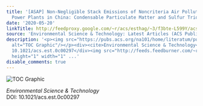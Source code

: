 ```yaml
---
title: '[ASAP] Non-Negligible Stack Emissions of Noncriteria Air Pollutants from Coal-Fired
  Power Plants in China: Condensable Particulate Matter and Sulfur Trioxide'
date: '2020-05-20'
linkTitle: http://feedproxy.google.com/~r/acs/esthag/~3/f3bte-L599Y/acs.est.0c00297
source: 'Environmental Science & Technology: Latest Articles (ACS Publications)'
description: '<p><img src="https://pubs.acs.org/na101/home/literatum/publisher/achs/journals/content/esthag/0/esthag.ahead-of-print/acs.est.0c00297/20200520/images/medium/es0c00297_0007.gif"
  alt="TOC Graphic"/></p><div><cite>Environmental Science & Technology</cite></div><div>DOI:
  10.1021/acs.est.0c00297</div><img src="http://feeds.feedburner.com/~r/acs/esthag/~4/f3bte-L599Y"
  height="1" width="1" ...'
disable_comments: true
---
```

<p><img src="https://pubs.acs.org/na101/home/literatum/publisher/achs/journals/content/esthag/0/esthag.ahead-of-print/acs.est.0c00297/20200520/images/medium/es0c00297_0007.gif" alt="TOC Graphic"/></p><div><cite>Environmental Science & Technology</cite></div><div>DOI: 10.1021/acs.est.0c00297</div><img src="http://feeds.feedburner.com/~r/acs/esthag/~4/f3bte-L599Y" height="1" width="1" ...